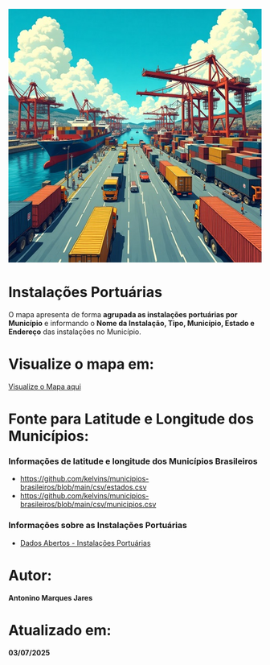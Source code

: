 ![Porto](porto.jpg)

# Instalações Portuárias
O mapa apresenta de forma **agrupada as instalações portuárias por Município** e informando o **Nome da Instalação, Tipo, Município, Estado e Endereço** das instalações no Município.

# Visualize o mapa em:
[Visualize o Mapa aqui](https://www.areadetrampo.com.br/instalacoes-portuarias-particulares-agrupadas-por-municipio/)

# Fonte para Latitude e Longitude dos Municípios:
### Informações de latitude e longitude dos Municípios Brasileiros
* https://github.com/kelvins/municipios-brasileiros/blob/main/csv/estados.csv
* https://github.com/kelvins/municipios-brasileiros/blob/main/csv/municipios.csv
  
### Informações sobre as Instalações Portuárias
* [Dados Abertos - Instalações Portuárias](https://dados.gov.br/dados/conjuntos-dados/instalacoes-portuarias)
  
# Autor:
**Antonino Marques Jares**

# Atualizado em:
**03/07/2025**

